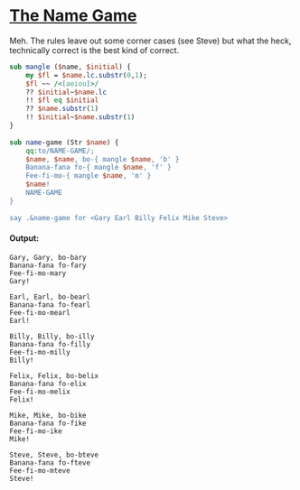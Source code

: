 [1]: https://rosettacode.org/wiki/The_Name_Game

# [The Name Game][1]

Meh. The rules leave out some corner cases (see Steve) but what the heck, technically correct is the best kind of correct.

```perl
sub mangle ($name, $initial) {
    my $fl = $name.lc.substr(0,1);
    $fl ~~ /<[aeiou]>/
    ?? $initial~$name.lc
    !! $fl eq $initial
    ?? $name.substr(1)
    !! $initial~$name.substr(1)
}
 
sub name-game (Str $name) {
    qq:to/NAME-GAME/;
    $name, $name, bo-{ mangle $name, 'b' }
    Banana-fana fo-{ mangle $name, 'f' }
    Fee-fi-mo-{ mangle $name, 'm' }
    $name!
    NAME-GAME
}
 
say .&name-game for <Gary Earl Billy Felix Mike Steve>
```

#### Output:
```
Gary, Gary, bo-bary
Banana-fana fo-fary
Fee-fi-mo-mary
Gary!

Earl, Earl, bo-bearl
Banana-fana fo-fearl
Fee-fi-mo-mearl
Earl!

Billy, Billy, bo-illy
Banana-fana fo-filly
Fee-fi-mo-milly
Billy!

Felix, Felix, bo-belix
Banana-fana fo-elix
Fee-fi-mo-melix
Felix!

Mike, Mike, bo-bike
Banana-fana fo-fike
Fee-fi-mo-ike
Mike!

Steve, Steve, bo-bteve
Banana-fana fo-fteve
Fee-fi-mo-mteve
Steve!
```